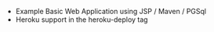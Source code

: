 * Example Basic Web Application using JSP / Maven / PGSql
* Heroku support in the heroku-deploy tag
